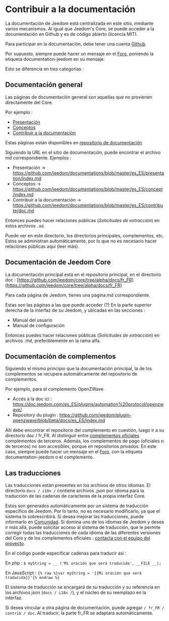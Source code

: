 # Contribuir a la documentación

La documentación de Jeedom está centralizada en este sitio, mediante varios mecanismos. Al igual que Jeedom's Core, se puede acceder a la documentación en Github y es de código abierto (licencia MIT).

Para participar en la documentación, debe tener una cuenta [Github](https://github.com/).

Por supuesto, siempre puede hacer un mensaje en el [Foro](https://community.jeedom.com/), poniendo la etiqueta documentation-jeedom en su mensaje.

Esto se diferencia en tres categorías :

## Documentación general

Las páginas de documentación general son aquellas que no provienen directamente del Core.

Por ejemplo :

- [Presentación](https://doc.jeedom.com/es_ES/presentation/)
- [Conceptos](https://doc.jeedom.com/es_ES/concept/)
- [Contribuir a la documentación](https://doc.jeedom.com/es_ES/contribute/doc)

Estas páginas están disponibles en [repositorio de documentación](https://github.com/jeedom/documentations/tree/master/fr_FR)

Siguiendo la URL en el sitio de documentación, puede encontrar el archivo md correspondiente. Ejemplos :

- Presentación -> https://github.com/jeedom/documentations/blob/master/es_ES/presentation/index.md
- Conceptos -> https://github.com/jeedom/documentations/blob/master/es_ES/concept/index.md
- Contribuir a la documentación -> https://github.com/jeedom/documentations/blob/master/es_ES/contribute/doc.md

Entonces puedes hacer relaciones públicas (*Solicitudes de extracción*) en estos archivos `.md`.

Puede ver en este directorio, los directorios principales, complementos, etc. Estos se administran automáticamente, por lo que no es necesario hacer relaciones públicas aquí (leer más).


## Documentación de Jeedom Core

La documentación principal está en el repositorio principal, en el directorio doc : [https://github.com/jeedom/core/tree/alpha/docs/fr_FR](https://github.com/jeedom/core/tree/alpha/docs/fr_FR)

Para cada página de Jeedom, tienes una página.md correspondiente.

Estas son las páginas a las que puede acceder (?) En la parte superior derecha de la interfaz de su Jeedom, y ubicadas en las secciones :

- Manual del usuario
- Manual de configuración

Entonces puedes hacer relaciones públicas (*Solicitudes de extracción*) en archivos .md, preferiblemente en la rama alfa.


## Documentación de complementos

Siguiendo el mismo principio que la documentación principal, la de los complementos se recupera automáticamente del repositorio de complementos.

Por ejemplo, para el complemento OpenZWave

- Accès à la doc ici : https://doc.jeedom.com/es_ES/plugins/automation%20protocol/openzwave/
- Repository du plugin : https://github.com/jeedom/plugin-openzwave/blob/beta/docs/es_ES/index.md

Allí debe encontrar el repositorio del complemento en cuestión, luego ir a su directorio doc / fr_FR. Al distinguir entre [complementos oficiales](https://github.com/jeedom) complementos de terceros. Además, los complementos de pago (oficiales o de terceros) no son accesibles, porque en repositorios privados. En este caso, siempre puede hacer un mensaje en el [Foro](https://community.jeedom.com/), con la etiqueta documentation-jeedom o el complemento.


## Las traducciones

Las traducciones están presentes en los archivos de otros idiomas. El directorio `docs / i18n /` contiene archivos .json por idioma para la traducción de las cadenas de caracteres de la propia interfaz Core.

Estos son generados automáticamente por un sistema de traducción específico de Jeedom. Por lo tanto, no es necesario modificarlo, ya que el sistema lo sobrescribirá. Si desea mejorar las traducciones, puede informarlo en [Comunidad](https://community.jeedom.com/). Si domina uno de los idiomas de Jeedom y desea ir más allá, puede solicitar acceso al sistema de traducción, que le permite corregir todas las traducciones de cada idioma de las diferentes versiones del Core y de los complementos oficiales : [contacta con el equipo del proyecto](mailto:contact@jeedom.com).

En el código puede especificar cadenas para traducir así :

En php : `$ myString = __ ('Mi oración que será traducida', __FILE __);`

En JavaScript : ``{% raw %}var myString = '{{Mi oración que será traducida}}'{% endraw %}``

El sistema de traducción se encargará de su traducción y su referencia en los archivos json (`docs / i18n /`), y el núcleo de su reemplazo en la interfaz.

Si desea vincular a otra página de documentación, puede agregar `/ fr_FR / contrib / doc`. Al traducir, la parte fr_FR se adaptará automáticamente.



